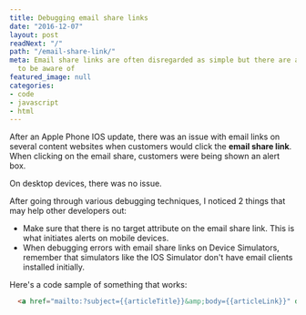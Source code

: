 ```yaml
---
title: Debugging email share links
date: "2016-12-07"
layout: post
readNext: "/"
path: "/email-share-link/"
meta: Email share links are often disregarded as simple but there are a few challenges
  to be aware of
featured_image: null
categories:
- code
- javascript
- html
---
```


After an Apple Phone IOS update, there was an issue with email links on several content websites when customers would click the **email share link**. When clicking on the email share, customers were being shown an alert box. 

On desktop devices, there was no issue. 

After going through various debugging techniques, I noticed 2 things that may help other developers out:

-  Make sure that there is no target attribute on the email share link. This is what initiates alerts on mobile devices.
-  When debugging errors with email share links on Device Simulators, remember that simulators like the IOS Simulator don't have email clients installed initially.

Here's a code sample of something that works:

```html
  <a href="mailto:?subject={{articleTitle}}&amp;body={{articleLink}}" data-track-share="Email" data-track-slug="{{articleLink}}" class="share__link share__link--mail js-share-mail js-share-event" title="Email">Share</a>
```

